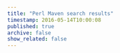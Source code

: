 ```yaml
---
title: "Perl Maven search results"
timestamp: 2016-05-14T10:00:08
published: true
archive: false
show_related: false
---
```




